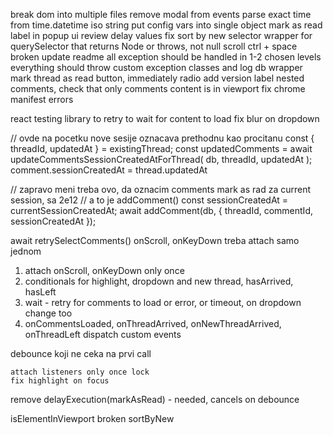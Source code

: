   break dom into multiple files
  remove modal from events
  parse exact time from time.datetime iso string
put config vars into single object
  mark as read label in popup ui
review delay values
  fix sort by new selector
wrapper for querySelector that returns Node or throws, not null
  scroll ctrl + space broken
update readme
all exception should be handled in 1-2 chosen levels
everything should throw custom exception classes and log
db wrapper
  mark thread as read button, immediately radio
  add version label
  nested comments, check that only comments content is in viewport
  fix chrome manifest errors

react testing library to retry to wait for content to load
fix blur on dropdown

// ovde na pocetku nove sesije oznacava prethodnu kao procitanu
const { threadId, updatedAt } = existingThread;
const updatedComments = await updateCommentsSessionCreatedAtForThread(
  db,
  threadId,
  updatedAt
);
comment.sessionCreatedAt = thread.updatedAt

// zapravo meni treba ovo, da oznacim comments mark as rad za current session, sa 2e12
// a to je addComment()
  const sessionCreatedAt = currentSessionCreatedAt;
  await addComment(db, { threadId, commentId, sessionCreatedAt });

await retrySelectComments()
onScroll, onKeyDown treba attach samo jednom

1. attach onScroll, onKeyDown only once
2. conditionals for highlight, dropdown and new thread, hasArrived, hasLeft
3. wait - retry for comments to load or error, or timeout, on dropdown change too
4. onCommentsLoaded, onThreadArrived, onNewThreadArrived, onThreadLeft dispatch custom events

debounce koji ne ceka na prvi call

    attach listeners only once lock
    fix highlight on focus
remove delayExecution(markAsRead) - needed, cancels on debounce

isElementInViewport broken
sortByNew

